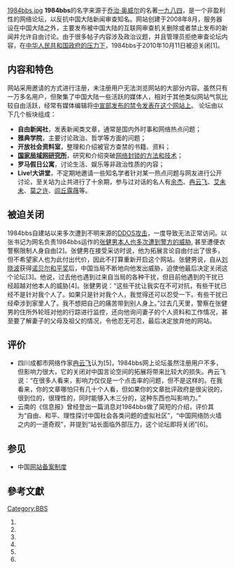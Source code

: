 [1984bbs.jpg](https://zh.wikipedia.org/wiki/File:1984bbs.jpg "fig:1984bbs.jpg") **1984bbs**的名字来源于[乔治·奥威尔](../Page/乔治·奥威尔.md "wikilink")的名著[一九八四](../Page/一九八四.md "wikilink")，是一个非盈利性的网络论坛，以反抗中国大陆新闻审查知名。网站创建于2008年8月，服务器设在中国大陆之外，主要发布被中国大陆的互联网审查机关删除或者禁止发布的新闻并允许自由讨论。由于很多帖子内容涉及政治议题，并且管理员拒绝审查论坛内容，在[中华人民共和国政府的压力下](https://zh.wikipedia.org/wiki/中华人民共和国政府 "wikilink")，1984bbs于2010年10月11日被迫关闭\[1\]。

## 内容和特色

网站采用邀请的方式进行注册，未注册用户无法浏览网站的大部分内容。虽然只有一万多名用户，但聚集了中国大陆一些活跃的媒体人，相对于其他类似网站气氛比较自由活跃，经常有媒体编辑将[中宣部发布的禁令发表在这个网站上](https://zh.wikipedia.org/wiki/中宣部 "wikilink")。 论坛由以下几个板块组成：

  - **自由新闻社**，发表新闻类文章，通常是国内外时事和网络热点问题；
  - **雅典学院**，主要讨论政治、哲学等方面的问题；
  - **开放社会资料室**，整理和介绍被官方查禁的书籍、资料；
  - **[国家局域网研究所](https://zh.wikipedia.org/wiki/国家局域网 "wikilink")**，研究和介绍突破[网络封锁的方法和技术](https://zh.wikipedia.org/wiki/网络封锁 "wikilink")；
  - **罗马假日公寓**，讨论生活、娱乐等非政治性质的内容；
  - **Live\!大讲堂**，不定期地邀请一些知名学者针对某一热点问题与网友进行公开讨论，至关站为止共进行了十余期，参与过对话的名人有[余杰](../Page/余杰.md "wikilink")、[冉云飞](../Page/冉云飞.md "wikilink")、[艾未未](../Page/艾未未.md "wikilink")、[莫之许](../Page/莫之许.md "wikilink")、[闾丘露薇](../Page/闾丘露薇.md "wikilink")等。

## 被迫关闭

1984bbs自建站以来多次遭到不明来源的[DDOS攻击](https://zh.wikipedia.org/wiki/DDOS攻击 "wikilink")，一度导致无法正常访问。以张书记为网名负责1984bbs运作的[张健男本人也多次遭到警方的威胁](https://zh.wikipedia.org/wiki/张健男 "wikilink"), 甚至遭便衣警察限制人身自由\[2\]。张健男在接受采访时说，他为拓展言论自由付出了很多，但不希望家人也为此付出代价，因此不打算重新开启这个网站。张健男说，自从[刘晓波](../Page/刘晓波.md "wikilink")获得[诺贝尔和平奖](../Page/诺贝尔和平奖.md "wikilink")后，中国当局不断地向他发出威胁，迫使他最后决定关闭这个论坛\[3\]。他说，过去他也遇到过来自当局的各种干扰，但目前他遇到的干扰已经超越对他本人的威胁\[4\]。张健男说：“这些干扰让我实在不可对抗，有些干扰已经不是针对我个人了。如果只是针对我个人，我觉得还可以忍受一下。有些干扰已经牵涉到家里人了。我不想把自己的痛苦带到别人身上。”过去几天里，警察在张健男的住所外轮班对他的行踪进行监控，还向他询问妻子的个人资料和工作情况，甚至要了解妻子的父母及祖父的情况，令他忍无可忍，最后决定放弃他的网站。

## 评价

  - 四川成都市网络作家[冉云飞](../Page/冉云飞.md "wikilink")认为\[5\]，1984bbs网上论坛虽然注册用户不多，但影响力很大，它的关闭对中国言论空间的拓展将带来比较大的损失。冉云飞说：“在很多人看来，影响力仅仅是一个点击率的问题，但不是这样的。在我看来，你的文章哪怕只有几十个人看，但如果你的文章批评政府是很尖锐的，很到位的，很理性的，同时能够入木三分的，这种东西也叫影响力。”
  - 云南的《信息报》曾经登出一篇消息对1984bbs做了简短的介绍，评价其为“自由、和平、理性探讨中国社会各类问题的虚拟社区”，“中国网络防火墙之内的一道奇观”，并提到“站长面临外部压力，这个论坛即将关闭”\[6\]。

## 参见

  - 中国[网站备案制度](https://zh.wikipedia.org/wiki/网站备案 "wikilink")

## 參考文獻

[Category:BBS](https://zh.wikipedia.org/wiki/Category:BBS "wikilink")

1.
2.
3.
4.
5.
6.